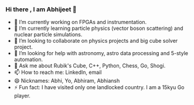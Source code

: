 ### Hi there , I am Abhijeet 👋

- 🔭 I’m currently working on FPGAs and instrumentation.
- 🌱 I’m currently learning particle physics (vector boson scattering) and nuclear particle simulations.
- 👯 I’m looking to collaborate on physics projects and big cube solver project.
- 🤔 I’m looking for help with astronomy, astro data processing and 5-style automation.
- 💬 Ask me about Rubik's Cube, C++, Python, Chess, Go, Shogi.
- 📫 How to reach me: LinkedIn, email
- 😄 Nicknames: Abhi, Yo, Abhiram, Abhiansh
- ⚡ Fun fact: I have visited only one landlocked country. I am a 15kyu Go player.

